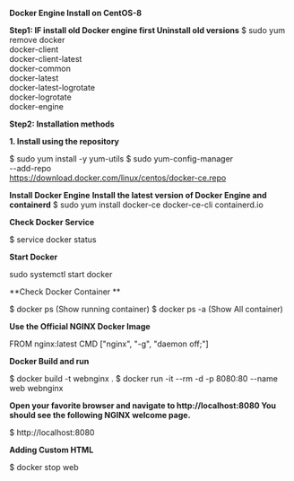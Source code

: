 **Docker Engine Install on CentOS-8**

**Step1: IF install old Docker engine first Uninstall old versions**
$ sudo yum remove docker \
                   docker-client \
                   docker-client-latest \
                   docker-common \
                   docker-latest \
                   docker-latest-logrotate \
                   docker-logrotate \
                   docker-engine

**Step2: Installation methods**

   **1. Install using the repository**

$ sudo yum install -y yum-utils
$ sudo yum-config-manager \
    --add-repo \
    https://download.docker.com/linux/centos/docker-ce.repo

**Install Docker Engine**
**Install the latest version of Docker Engine and containerd**
$ sudo yum install docker-ce docker-ce-cli containerd.io

**Check Docker Service**

$ service docker status


**Start Docker**

sudo systemctl start docker

**Check Docker Container **

$ docker ps  (Show running container)
$ docker ps -a  (Show All container)

**Use the Official NGINX Docker Image**

FROM nginx:latest
CMD ["nginx", "-g", "daemon off;"]

**Docker Build and run**

$ docker build -t webnginx .
$ docker run -it --rm -d -p 8080:80 --name web webnginx

**Open your favorite browser and navigate to http://localhost:8080   You should see the following NGINX welcome page.**

$ http://localhost:8080

**Adding Custom HTML**

$ docker stop web


